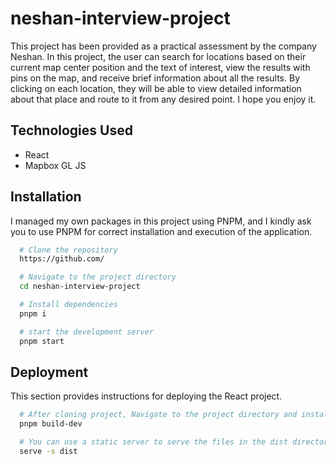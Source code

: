 # neshan-interview-project

This project has been provided as a practical assessment by the company Neshan. In this project, the user can search for locations based on their current map center position and the text of interest, view the results with pins on the map, and receive brief information about all the results. By clicking on each location, they will be able to view detailed information about that place and route to it from any desired point. I hope you enjoy it.

## Technologies Used

- React
- Mapbox GL JS

## Installation

I managed my own packages in this project using PNPM, and I kindly ask you to use PNPM for correct installation and execution of the application.

```bash
  # Clone the repository
  https://github.com/

  # Navigate to the project directory
  cd neshan-interview-project

  # Install dependencies
  pnpm i

  # start the development server
  pnpm start
```

## Deployment

This section provides instructions for deploying the React project.

```bash
  # After cloning project, Navigate to the project directory and install dependencies, run
  pnpm build-dev

  # You can use a static server to serve the files in the dist directory.
  serve -s dist
```
